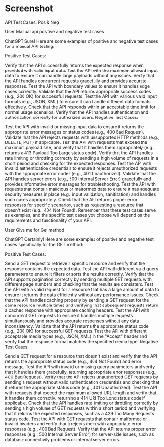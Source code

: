 # Screenshot


API Test Cases: Pos & Neg


User
Manual api positive and negative test cases

ChatGPT
Sure! Here are some examples of positive and negative test cases for a manual API testing:

Positive Test Cases:

Verify that the API successfully returns the expected response when provided with valid input data.
Test the API with the maximum allowed input data to ensure it can handle large payloads without any issues.
Verify that the API handles concurrent requests gracefully and provides accurate responses.
Test the API with boundary values to ensure it handles edge cases correctly.
Validate that the API returns appropriate success codes (e.g., 200 OK) for successful requests.
Test the API with various valid input formats (e.g., JSON, XML) to ensure it can handle different data formats effectively.
Check that the API responds within an acceptable time limit for normal usage scenarios.
Verify that the API handles authentication and authorization correctly for authorized users.
Negative Test Cases:

Test the API with invalid or missing input data to ensure it returns the appropriate error messages or status codes (e.g., 400 Bad Request).
Validate that the API rejects requests with unsupported HTTP methods (e.g., DELETE, PUT) if applicable.
Test the API with requests that exceed the maximum payload size, and verify that it handles them appropriately (e.g., returns a 413 Payload Too Large status code).
Verify that the API handles rate limiting or throttling correctly by sending a high volume of requests in a short period and checking for the expected responses.
Test the API with invalid authentication credentials to ensure it rejects unauthorized requests with the appropriate error codes (e.g., 401 Unauthorized).
Validate that the API handles server errors (e.g., 500 Internal Server Error) gracefully and provides informative error messages for troubleshooting.
Test the API with requests that contain malicious or malformed data to ensure it has adequate security measures in place (e.g., input validation, sanitization) and handles such cases appropriately.
Check that the API returns proper error responses for specific scenarios, such as requesting a resource that doesn't exist (e.g., 404 Not Found).
Remember that these test cases serve as examples, and the specific test cases you choose will depend on the requirements and functionality of your API.





User
Give me for Get method

ChatGPT
Certainly! Here are some examples of positive and negative test cases specifically for the GET method:

Positive Test Cases:

Send a GET request to retrieve a specific resource and verify that the response contains the expected data.
Test the API with different valid query parameters to ensure it filters or sorts the results correctly.
Verify that the API supports pagination correctly by sending multiple GET requests with different page numbers and checking that the results are consistent.
Test the API with a valid request for a resource that has a large amount of data to ensure it returns the data efficiently without any performance issues.
Check that the API handles caching properly by sending a GET request for the same resource multiple times and verifying that subsequent requests return a cached response with appropriate caching headers.
Test the API with concurrent GET requests to ensure it handles multiple requests simultaneously and provides accurate responses without any data inconsistency.
Validate that the API returns the appropriate status code (e.g., 200 OK) for successful GET requests.
Test the API with different acceptable media types (e.g., JSON, XML) in the "Accept" header and verify that the response format matches the specified media type.
Negative Test Cases:

Send a GET request for a resource that doesn't exist and verify that the API returns the appropriate status code (e.g., 404 Not Found) and error message.
Test the API with invalid or missing query parameters and verify that it handles them gracefully, returning appropriate error responses (e.g., 400 Bad Request).
Verify that the API rejects unauthorized GET requests by sending a request without valid authentication credentials and checking that it returns the appropriate status code (e.g., 401 Unauthorized).
Test the API with requests that exceed the maximum allowed URL length and verify that it handles them correctly, returning a 414 URI Too Long status code if applicable.
Check that the API handles rate limiting or throttling correctly by sending a high volume of GET requests within a short period and verifying that it returns the expected responses, such as a 429 Too Many Requests status code.
Test the API with GET requests that contain malformed or invalid headers and verify that it rejects them with appropriate error responses (e.g., 400 Bad Request).
Verify that the API returns proper error responses (e.g., 500 Internal Server Error) for server-side issues, such as database connectivity problems or internal server errors.


